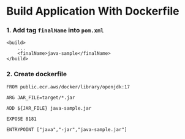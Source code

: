 # Build Application With Dockerfile

### 1. Add tag `finalName` into `pom.xml`

```
<build>
    ...
    <finalName>java-sample</finalName>
</build>
```

### 2. Create dockerfile
```
FROM public.ecr.aws/docker/library/openjdk:17

ARG JAR_FILE=target/*.jar

ADD ${JAR_FILE} java-sample.jar

EXPOSE 8181

ENTRYPOINT ["java","-jar","java-sample.jar"]

```
